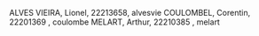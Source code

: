 ALVES VIEIRA, Lionel, 22213658, alvesvie
COULOMBEL, Corentin, 22201369 , coulombe
MELART, Arthur, 22210385 , melart